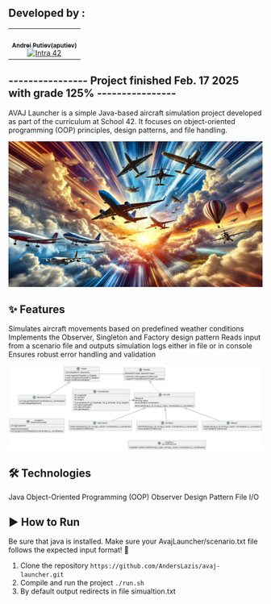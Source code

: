 


[project-shield]:https://img.shields.io/badge/Project%20passed-not-yet25-green

## Developed by :

<!-- ALL-CONTRIBUTORS-LIST:START - Do not remove or modify this section -->
<!-- prettier-ignore-start -->
<!-- markdownlint-disable -->
<table>
  <tr>    
    <td align="center"><a href="https://github.com/AndersLazis/"><img src="https://avatars.githubusercontent.com/u/130859506?v=4" width="100px;" alt=""/><br /><sub><b>Andrei Putiev(aputiev)</b></sub></a><br /><a href="https://profile.intra.42.fr/users/aputiev" title="Intra 42"><img src="https://img.shields.io/badge/Wolfsburg-FFFFFF?style=plastic&logo=42&logoColor=000000" alt="Intra 42"/></a></td>   
  </tr>
</table>
<!-- markdownlint-restore -->
<!-- prettier-ignore-end -->
<!-- ALL-CONTRIBUTORS-LIST:END -->

## ---------------- Project finished Feb. 17 2025 with grade 125% ----------------


AVAJ Launcher is a simple Java-based aircraft simulation project developed as part of the curriculum at School 42. It focuses on object-oriented programming (OOP) principles, design patterns, and file handling.

<p align="center">
  <img src="https://github.com/AndersLazis/AndersLazis/blob/main/assets/covers/Screenshot%20from%202025-02-08%2015-59-47.png" alt="avaj 42 project cover"/>
</p>

## ✨ Features

Simulates aircraft movements based on predefined weather conditions 
Implements the Observer, Singleton and Factory design pattern
Reads input from a scenario file and outputs simulation logs either in file or in console
Ensures robust error handling and validation

<p align="center">
  <img src="https://github.com/AndersLazis/avaj-launcher/blob/main/AvajLauncher/avaj_uml.png" alt="avaj 42 project cover"/>
</p>

## 🛠️ Technologies

Java
Object-Oriented Programming (OOP)
Observer Design Pattern
File I/O

## ▶️ How to Run

Be sure that java is installed.
Make sure your AvajLauncher/scenario.txt file follows the expected input format! 🚀
1. Clone the repository
```https://github.com/AndersLazis/avaj-launcher.git```
2. Compile and run the project
```./run.sh```
3. By default output redirects in file simualtion.txt
